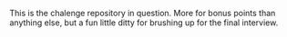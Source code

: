 This is the chalenge repository in question. More for bonus points than anything else, but a fun little ditty for brushing up for the final interview.
